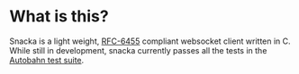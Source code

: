 What is this?
===
Snacka is a light weight, [RFC-6455](https://tools.ietf.org/html/rfc6455) compliant websocket client written in C. While still in development, snacka currently passes all the tests in the [Autobahn test suite](http://autobahn.ws/testsuite).